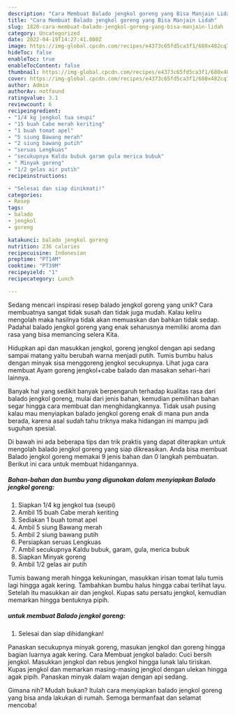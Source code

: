 ```yaml
---
description: "Cara Membuat Balado jengkol goreng yang Bisa Manjain Lidah"
title: "Cara Membuat Balado jengkol goreng yang Bisa Manjain Lidah"
slug: 1820-cara-membuat-balado-jengkol-goreng-yang-bisa-manjain-lidah
category: Uncategorized
date: 2022-04-19T14:27:41.080Z
image: https://img-global.cpcdn.com/recipes/e4373c65fd5ca3f1/680x482cq70/balado-jengkol-goreng-foto-resep-utama.jpg
hideToc: false
enableToc: true
enableTocContent: false
thumbnail: https://img-global.cpcdn.com/recipes/e4373c65fd5ca3f1/680x482cq70/balado-jengkol-goreng-foto-resep-utama.jpg
cover: https://img-global.cpcdn.com/recipes/e4373c65fd5ca3f1/680x482cq70/balado-jengkol-goreng-foto-resep-utama.jpg
author: Admin
authorAv: notfound
ratingvalue: 3.1
reviewcount: 6
recipeingredient:
- "1/4 kg jengkol tua seupi"
- "15 buah Cabe merah keriting"
- "1 buah tomat apel"
- "5 siung Bawang merah"
- "2 siung bawang putih"
- "seruas Lengkuas"
- "secukupnya Kaldu bubuk garam gula merica bubuk"
- " Minyak goreng"
- "1/2 gelas air putih"
recipeinstructions:

- "Selesai dan siap dinikmati!"
categories:
- Resep
tags:
- balado
- jengkol
- goreng

katakunci: balado jengkol goreng 
nutrition: 236 calories
recipecuisine: Indonesian
preptime: "PT14M"
cooktime: "PT39M"
recipeyield: "1"
recipecategory: Lunch

---
```





Sedang mencari inspirasi resep balado jengkol goreng yang unik? Cara membuatnya sangat tidak susah dan tidak juga mudah. Kalau keliru mengolah maka hasilnya tidak akan memuaskan dan bahkan tidak sedap. Padahal balado jengkol goreng yang enak seharusnya memiliki aroma dan rasa yang bisa memancing selera Kita.





Hidupkan api dan masukkan jengkol, goreng jengkol dengan api sedang sampai matang yaitu berubah warna menjadi putih. Tumis bumbu halus dengan minyak sisa menggoreng jengkol secukupnya. Lihat juga cara membuat Ayam goreng jengkol+cabe balado dan masakan sehari-hari lainnya.

Banyak hal yang sedikit banyak berpengaruh terhadap kualitas rasa dari balado jengkol goreng, mulai dari jenis bahan, kemudian pemilihan bahan segar hingga cara membuat dan menghidangkannya. Tidak usah pusing kalau mau menyiapkan balado jengkol goreng enak di mana pun anda berada, karena asal sudah tahu triknya maka hidangan ini mampu jadi suguhan spesial.






Di bawah ini ada beberapa tips dan trik praktis yang dapat diterapkan untuk mengolah balado jengkol goreng yang siap dikreasikan. Anda bisa membuat Balado jengkol goreng memakai 9 jenis bahan dan 0 langkah pembuatan. Berikut ini cara untuk membuat hidangannya.

<!--inarticleads1-->

##### Bahan-bahan dan bumbu yang digunakan dalam menyiapkan Balado jengkol goreng:

1. Siapkan 1/4 kg jengkol tua (seupi)
1. Ambil 15 buah Cabe merah keriting
1. Sediakan 1 buah tomat apel
1. Ambil 5 siung Bawang merah
1. Ambil 2 siung bawang putih
1. Persiapkan seruas Lengkuas
1. Ambil secukupnya Kaldu bubuk, garam, gula, merica bubuk
1. Siapkan  Minyak goreng
1. Ambil 1/2 gelas air putih


Tumis bawang merah hingga kekuningan, masukkan irisan tomat lalu tumis lagi hingga agak kering. Tambahkan bumbu halus hingga cabai terlihat layu. Setelah itu masukkan air dan jengkol. Kupas satu persatu jengkol, kemudian memarkan hingga bentuknya pipih. 

<!--inarticleads2-->

#####  untuk membuat Balado jengkol goreng:


1. Selesai dan siap dihidangkan!

Panaskan secukupnya minyak goreng, masukan jengkol dan goreng hingga bagian luarnya agak kering. Cara Membuat jengkol balado: Cuci bersih jengkol. Masukkan jengkol dan rebus jengkol hingga lunak lalu tiriskan. Kupas jengkol dan memarkan masing-masing jengkol dengan ulekan hingga agak pipih. Panaskan minyak dalam wajan dengan api sedang. 

Gimana nih? Mudah bukan? Itulah cara menyiapkan balado jengkol goreng yang bisa anda lakukan di rumah. Semoga bermanfaat dan selamat mencoba!
